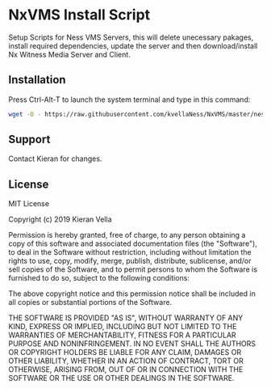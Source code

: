 # NxVMS Install Script

Setup Scripts for Ness VMS Servers, this will delete unecessary pakages, install required dependencies, 
update the server and then download/install Nx Witness Media Server and Client.

## Installation

Press Ctrl-Alt-T to launch the system terminal and type in this command:

```bash
wget -O - https://raw.githubusercontent.com/kvellaNess/NxVMS/master/nessvms.sh | bash
```

## Support
Contact Kieran for changes.

## License
MIT License

Copyright (c) 2019 Kieran Vella

Permission is hereby granted, free of charge, to any person obtaining a copy
of this software and associated documentation files (the "Software"), to deal
in the Software without restriction, including without limitation the rights
to use, copy, modify, merge, publish, distribute, sublicense, and/or sell
copies of the Software, and to permit persons to whom the Software is
furnished to do so, subject to the following conditions:

The above copyright notice and this permission notice shall be included in all
copies or substantial portions of the Software.

THE SOFTWARE IS PROVIDED "AS IS", WITHOUT WARRANTY OF ANY KIND, EXPRESS OR
IMPLIED, INCLUDING BUT NOT LIMITED TO THE WARRANTIES OF MERCHANTABILITY,
FITNESS FOR A PARTICULAR PURPOSE AND NONINFRINGEMENT. IN NO EVENT SHALL THE
AUTHORS OR COPYRIGHT HOLDERS BE LIABLE FOR ANY CLAIM, DAMAGES OR OTHER
LIABILITY, WHETHER IN AN ACTION OF CONTRACT, TORT OR OTHERWISE, ARISING FROM,
OUT OF OR IN CONNECTION WITH THE SOFTWARE OR THE USE OR OTHER DEALINGS IN THE
SOFTWARE.
